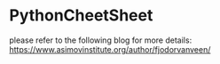 # PythonCheetSheet

please refer to the following blog for more details:
https://www.asimovinstitute.org/author/fjodorvanveen/
